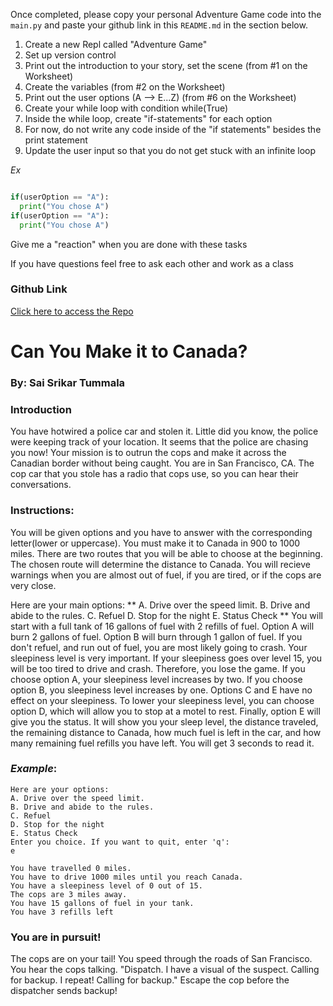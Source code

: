 Once completed, please copy your personal Adventure Game code into the `main.py` and paste your github link in this `README.md` in the section below. 

1. Create a new Repl called "Adventure Game"
2. Set up version control
3. Print out the introduction to your story, set the scene (from #1 on the Worksheet)
4. Create the variables (from #2 on the Worksheet)
5. Print out the user options (A --> E...Z) (from #6 on the Worksheet)
6. Create your while loop with condition while(True)
7. Inside the while loop, create "if-statements" for each option
8. For now, do not write any code inside of the "if statements" besides the print statement
9. Update the user input so that you do not get stuck with an infinite loop

*Ex*
```python

if(userOption == "A"): 
  print("You chose A")
if(userOption == "A"): 
  print("You chose A")
```

Give me a "reaction" when you are done with these tasks

If you have questions feel free to ask each other and work as a class


### Github Link 

[Click here to access the Repo](https://github.com/saisrikar8/Adventure-Game-ironmachine)

# Can You Make it to Canada?
### By: Sai Srikar Tummala

### Introduction
You have hotwired a police car and stolen it. Little did you know, the police were keeping track of your location. It seems that the police are chasing you now! Your mission is to outrun the cops and make it across the Canadian border without being caught. You are in San Francisco, CA. The cop car that you stole has a radio that cops use, so you can hear their conversations.

### Instructions:
You will be given options and you have to answer with the corresponding letter(lower or uppercase). You must make it to Canada in 900 to 1000 miles. There are two routes that you will be able to choose at the beginning. The chosen route will determine the distance to Canada. You will recieve warnings when you are almost out of fuel, if you are tired, or if the cops are very close.


Here are your main options:
**
A. Drive over the speed limit.
B. Drive and abide to the rules.
C. Refuel
D. Stop for the night
E. Status Check
**
You will start with a full tank of 16 gallons of fuel with 2 refills of fuel. Option A will burn 2 gallons of fuel. Option B will burn through 1 gallon of fuel. If you don't refuel, and run out of fuel, you are most likely going to crash. Your sleepiness level is very important. If your sleepiness goes over level 15, you will be too tired to drive and crash. Therefore, you lose the game. If you choose option A, your sleepiness level increases by two. If you choose option B, you sleepiness level increases by one. Options C and E have no effect on your sleepiness. To lower your sleepiness level, you can choose option D, which will allow you to stop at a motel to rest. Finally, option E will give you the status. It will show you your sleep level, the distance traveled, the remaining distance to Canada, how much fuel is left in the car, and how many remaining fuel refills you have left. You will get 3 seconds to read it.

### *Example*:
```
Here are your options:
A. Drive over the speed limit.
B. Drive and abide to the rules.
C. Refuel
D. Stop for the night
E. Status Check
Enter you choice. If you want to quit, enter 'q':
e

You have travelled 0 miles. 
You have to drive 1000 miles until you reach Canada.
You have a sleepiness level of 0 out of 15.
The cops are 3 miles away.
You have 15 gallons of fuel in your tank.
You have 3 refills left
```


### You are in pursuit!
The cops are on your tail! You speed through the roads of San Francisco. You hear the cops talking. "Dispatch. I have a visual of the suspect. Calling for backup. I repeat! Calling for backup." Escape the cop before the dispatcher sends backup!